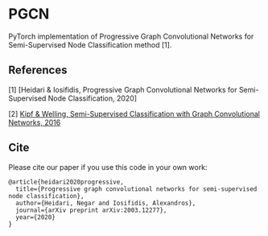 # PGCN
PyTorch implementation of Progressive Graph Convolutional Networks for Semi-Supervised Node Classification method [1].










## References

[1] [Heidari & Iosifidis, Progressive Graph Convolutional Networks for Semi-Supervised Node Classification, 2020]

[2] [Kipf & Welling, Semi-Supervised Classification with Graph Convolutional Networks, 2016](https://arxiv.org/abs/1609.02907)





## Cite

Please cite our paper if you use this code in your own work:

```
@article{heidari2020progressive,
  title={Progressive graph convolutional networks for semi-supervised node classification},
  author={Heidari, Negar and Iosifidis, Alexandros},
  journal={arXiv preprint arXiv:2003.12277},
  year={2020}
}
```
